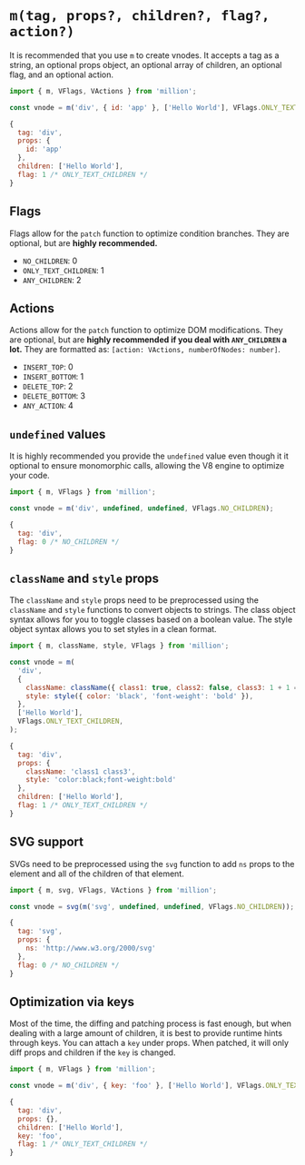 # `m(tag, props?, children?, flag?, action?)`

It is recommended that you use `m` to create vnodes. It accepts a tag as a string, an optional props object, an optional array of children, an optional flag, and an optional action.

```js
import { m, VFlags, VActions } from 'million';

const vnode = m('div', { id: 'app' }, ['Hello World'], VFlags.ONLY_TEXT_CHILDREN);
```

```js
{
  tag: 'div',
  props: {
    id: 'app'
  },
  children: ['Hello World'],
  flag: 1 /* ONLY_TEXT_CHILDREN */
}
```

## Flags

Flags allow for the `patch` function to optimize condition branches. They are optional, but are **highly recommended.**

- `NO_CHILDREN`: 0
- `ONLY_TEXT_CHILDREN`: 1
- `ANY_CHILDREN`: 2

## Actions

Actions allow for the `patch` function to optimize DOM modifications. They are optional, but are **highly recommended if you deal with `ANY_CHILDREN` a lot.** They are formatted as: `[action: VActions, numberOfNodes: number]`.

- `INSERT_TOP`: 0
- `INSERT_BOTTOM`: 1
- `DELETE_TOP`: 2
- `DELETE_BOTTOM`: 3
- `ANY_ACTION`: 4

## `undefined` values

It is highly recommended you provide the `undefined` value even though it it optional to ensure monomorphic calls, allowing the V8 engine to optimize your code.

```js
import { m, VFlags } from 'million';

const vnode = m('div', undefined, undefined, VFlags.NO_CHILDREN);
```

```js
{
  tag: 'div',
  flag: 0 /* NO_CHILDREN */
}
```

## `className` and `style` props

The `className` and `style` props need to be preprocessed using the `className` and `style` functions to convert objects to strings. The class object syntax allows for you to toggle classes based on a boolean value. The style object syntax allows you to set styles in a clean format.

```js
import { m, className, style, VFlags } from 'million';

const vnode = m(
  'div',
  {
    className: className({ class1: true, class2: false, class3: 1 + 1 === 2 }),
    style: style({ color: 'black', 'font-weight': 'bold' }),
  },
  ['Hello World'],
  VFlags.ONLY_TEXT_CHILDREN,
);
```

```js highlight=4,5
{
  tag: 'div',
  props: {
    className: 'class1 class3',
    style: 'color:black;font-weight:bold'
  },
  children: ['Hello World'],
  flag: 1 /* ONLY_TEXT_CHILDREN */
}
```

## SVG support

SVGs need to be preprocessed using the `svg` function to add `ns` props to the element and all of the children of that element.

```js
import { m, svg, VFlags, VActions } from 'million';

const vnode = svg(m('svg', undefined, undefined, VFlags.NO_CHILDREN));
```

```js highlight=4
{
  tag: 'svg',
  props: {
    ns: 'http://www.w3.org/2000/svg'
  },
  flag: 0 /* NO_CHILDREN */
}
```

## Optimization via keys

Most of the time, the diffing and patching process is fast enough, but when dealing with a large amount of children, it is best to provide runtime hints through keys. You can attach a `key` under props. When patched, it will only diff props and children if the `key` is changed.

```js
import { m, VFlags } from 'million';

const vnode = m('div', { key: 'foo' }, ['Hello World'], VFlags.ONLY_TEXT_CHILDREN);
```

```js highlight=5
{
  tag: 'div',
  props: {},
  children: ['Hello World'],
  key: 'foo',
  flag: 1 /* ONLY_TEXT_CHILDREN */
}
```
